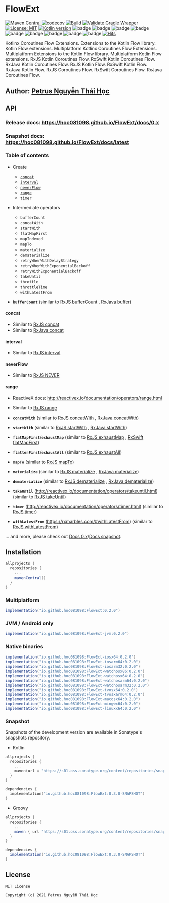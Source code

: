 # FlowExt

[![Maven Central](https://img.shields.io/maven-central/v/io.github.hoc081098/FlowExt?style=flat)](https://search.maven.org/search?q=io.github.hoc081098)
[![codecov](https://codecov.io/gh/hoc081098/FlowExt/branch/master/graph/badge.svg?token=9KGcZ7P2hV)](https://codecov.io/gh/hoc081098/FlowExt)
[![Build](https://github.com/hoc081098/FlowExt/actions/workflows/build.yml/badge.svg)](https://github.com/hoc081098/FlowExt/actions/workflows/build.yml)
[![Validate Gradle Wrapper](https://github.com/hoc081098/FlowExt/actions/workflows/gradle-wrapper-validation.yml/badge.svg)](https://github.com/hoc081098/FlowExt/actions/workflows/gradle-wrapper-validation.yml)
[![License: MIT](https://img.shields.io/badge/License-MIT-yellow.svg)](https://opensource.org/licenses/MIT)
[![Kotlin version](https://img.shields.io/badge/kotlin-1.5.31-blueviolet?logo=kotlin&logoColor=white)](http://kotlinlang.org)
![badge][badge-jvm]
![badge][badge-android]
![badge][badge-ios]
![badge][badge-watchos]
![badge][badge-tvos]
![badge][badge-mac]
![badge][badge-linux]
![badge][badge-js]
![badge][badge-windows]
[![Hits](https://hits.seeyoufarm.com/api/count/incr/badge.svg?url=https%3A%2F%2Fgithub.com%2Fhoc081098%2FFlowExt&count_bg=%2379C83D&title_bg=%23555555&icon=kotlin.svg&icon_color=%23E7E7E7&title=hits&edge_flat=false)](https://hits.seeyoufarm.com)

Kotlinx Coroutines Flow Extensions. Extensions to the Kotlin Flow library. Kotlin Flow extensions. Multiplatform Kotlinx
Coroutines Flow Extensions. Multiplatform Extensions to the Kotlin Flow library. Multiplatform Kotlin Flow extensions.
RxJS Kotlin Coroutines Flow. RxSwift Kotlin Coroutines Flow. RxJava Kotlin Coroutines Flow. RxJS Kotlin Flow. RxSwift
Kotlin Flow. RxJava Kotlin Flow. RxJS Coroutines Flow. RxSwift Coroutines Flow. RxJava Coroutines Flow.

## Author: [Petrus Nguyễn Thái Học](https://github.com/hoc081098)

## API

### Release docs: https://hoc081098.github.io/FlowExt/docs/0.x

### Snapshot docs: https://hoc081098.github.io/FlowExt/docs/latest

### Table of contents

- Create
  - [`concat`](#concat)
  - [`interval`](#interval)
  - [`neverFlow`](#neverFlow)
  - [`range`](#range)
  - `timer`
- Intermediate operators
  - `bufferCount`
  - `concatWith`
  - `startWith`
  - `flatMapFirst`
  - `mapIndexed`
  - `mapTo`
  - `materialize`
  - `dematerialize`
  - `retryWhenWithDelayStrategy`
  - `retryWhenWithExponentialBackoff`
  - `retryWithExponentialBackoff`
  - `takeUntil`
  - `throttle`
  - `throttleTime`
  - `withLatestFrom`

- **`bufferCount`** (similar to [RxJS bufferCount](https://rxjs.dev/api/operators/bufferCount)
  , [RxJava buffer](http://reactivex.io/RxJava/3.x/javadoc/io/reactivex/rxjava3/core/Observable.html#buffer-int-int-))

#### concat

- Similar to [RxJS concat](https://rxjs.dev/api/index/function/concat)
- Similar
  to [RxJava concat](http://reactivex.io/RxJava/3.x/javadoc/io/reactivex/rxjava3/core/Flowable.html#concat-java.lang.Iterable-)

#### interval

- Similar to [RxJS interval](https://rxjs.dev/api/index/function/interval)

#### neverFlow

- Similar to [RxJS NEVER](https://rxjs.dev/api/index/const/NEVER)

#### range

- ReactiveX docs: http://reactivex.io/documentation/operators/range.html
- Similar to [RxJS range](https://rxjs.dev/api/index/function/range)

- **`concatWith`** (similar to [RxJS concatWith](https://rxjs.dev/api/operators/concatWith)
  , [RxJava concatWith](http://reactivex.io/RxJava/3.x/javadoc/io/reactivex/rxjava3/core/Flowable.html#concatWith-org.reactivestreams.Publisher-))
- **`startWith`** (similar to [RxJS startWith](https://rxjs.dev/api/operators/startWith)
  , [RxJava startWith](http://reactivex.io/RxJava/3.x/javadoc/io/reactivex/rxjava3/core/Flowable.html#startWithItem-T-))
- **`flatMapFirst`**/**`exhaustMap`** (similar to [RxJS exhaustMap](https://rxjs.dev/api/operators/exhaustMap)
  , [RxSwift flatMapFirst](https://github.com/ReactiveX/RxSwift/blob/b48f2e9536cd985d912126709b97bd743e58c8fc/RxSwift/Observables/Merge.swift#L37))

- **`flattenFirst`**/**`exhaustAll`** (similar to [RxJS exhaustAll](https://rxjs.dev/api/operators/exhaustAll))
- **`mapTo`** (similar to [RxJS mapTo](https://rxjs.dev/api/operators/mapTo))
- **`materialize`** (similar to [RxJS materialize](https://rxjs.dev/api/operators/materialize)
  , [RxJava materialize](http://reactivex.io/RxJava/3.x/javadoc/io/reactivex/rxjava3/core/Flowable.html#materialize--))
- **`dematerialize`** (similar to [RxJS dematerialize](https://rxjs.dev/api/operators/dematerialize)
  , [RxJava dematerialize](http://reactivex.io/RxJava/3.x/javadoc/io/reactivex/rxjava3/core/Flowable.html#dematerialize--))

- **`takeUntil`** (http://reactivex.io/documentation/operators/takeuntil.html) (similar
  to [RxJS takeUntil](https://rxjs.dev/api/operators/takeUntil))
- **`timer`** (http://reactivex.io/documentation/operators/timer.html) (similar
  to [RxJS timer](https://rxjs.dev/api/index/function/timer))
- **`withLatestFrom`** (https://rxmarbles.com/#withLatestFrom) (similar
  to [RxJS withLatestFrom](https://rxjs.dev/api/operators/withLatestFrom))

... and more, please check out [Docs 0.x](https://hoc081098.github.io/FlowExt/docs/0.x)/[Docs
snapshot](https://hoc081098.github.io/FlowExt/docs/latest).

## Installation

```groovy
allprojects {
  repositories {
    ...
    mavenCentral()
  }
}
```

### Multiplatform

```groovy
implementation("io.github.hoc081098:FlowExt:0.2.0")
```

### JVM / Android only

```groovy
implementation("io.github.hoc081098:FlowExt-jvm:0.2.0")
```

### Native binaries

```groovy
implementation("io.github.hoc081098:FlowExt-iosx64:0.2.0")
implementation("io.github.hoc081098:FlowExt-iosarm64:0.2.0")
implementation("io.github.hoc081098:FlowExt-iosarm32:0.2.0")
implementation("io.github.hoc081098:FlowExt-watchosx86:0.2.0")
implementation("io.github.hoc081098:FlowExt-watchosx64:0.2.0")
implementation("io.github.hoc081098:FlowExt-watchosarm64:0.2.0")
implementation("io.github.hoc081098:FlowExt-watchosarm32:0.2.0")
implementation("io.github.hoc081098:FlowExt-tvosx64:0.2.0")
implementation("io.github.hoc081098:FlowExt-tvosxarm64:0.2.0")
implementation("io.github.hoc081098:FlowExt-macosx64:0.2.0")
implementation("io.github.hoc081098:FlowExt-mingwx64:0.2.0")
implementation("io.github.hoc081098:FlowExt-linuxx64:0.2.0")
```

### Snapshot

Snapshots of the development version are available in Sonatype's snapshots repository.

- Kotlin

```kotlin
allprojects {
  repositories {
    ...
    maven(url = "https://s01.oss.sonatype.org/content/repositories/snapshots/")
  }
}

dependencies {
  implementation("io.github.hoc081098:FlowExt:0.3.0-SNAPSHOT")
}
```

- Groovy

```groovy
allprojects {
  repositories {
    ...
    maven { url "https://s01.oss.sonatype.org/content/repositories/snapshots/" }
  }
}

dependencies {
  implementation("io.github.hoc081098:FlowExt:0.3.0-SNAPSHOT")
}
```

## License

```License
MIT License

Copyright (c) 2021 Petrus Nguyễn Thái Học
```

[badge-android]: http://img.shields.io/badge/platform-android-6EDB8D.svg?style=flat

[badge-ios]: http://img.shields.io/badge/platform-ios-CDCDCD.svg?style=flat

[badge-js]: http://img.shields.io/badge/platform-js-F8DB5D.svg?style=flat

[badge-jvm]: http://img.shields.io/badge/platform-jvm-DB413D.svg?style=flat

[badge-linux]: http://img.shields.io/badge/platform-linux-2D3F6C.svg?style=flat

[badge-windows]: http://img.shields.io/badge/platform-windows-4D76CD.svg?style=flat

[badge-mac]: http://img.shields.io/badge/platform-macos-111111.svg?style=flat

[badge-watchos]: http://img.shields.io/badge/platform-watchos-C0C0C0.svg?style=flat

[badge-tvos]: http://img.shields.io/badge/platform-tvos-808080.svg?style=flat

[badge-wasm]: https://img.shields.io/badge/platform-wasm-624FE8.svg?style=flat

[badge-nodejs]: https://img.shields.io/badge/platform-nodejs-68a063.svg?style=flat
